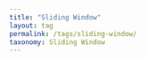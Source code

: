 ```yaml
---
title: "Sliding Window"
layout: tag
permalink: /tags/sliding-window/
taxonomy: Sliding Window
---
```

